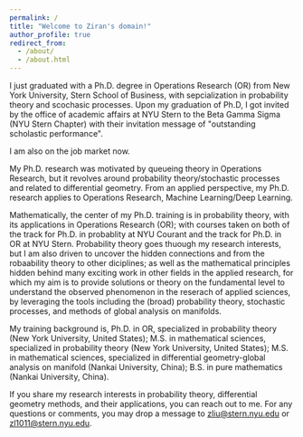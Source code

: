 ```yaml
---
permalink: /
title: "Welcome to Ziran's domain!"
author_profile: true
redirect_from: 
  - /about/
  - /about.html
---
```


I just graduated with a Ph.D. degree in Operations Research (OR) from New York University, Stern School of Business, with sepcialization in probability theory and  scochasic processes. Upon my graduation of Ph.D, I got invited by the office of academic affairs at NYU Stern to the Beta Gamma Sigma (NYU Stern Chapter) with their invitation message of "outstanding scholastic performance".

I am also on the job market now.

My Ph.D. research was motivated by queueing theory in Operations Research, but it revolves around probability theory/stochastic processes and related to differential geometry. From an applied perspective, my  Ph.D. research applies to Operations Research, Machine Learning/Deep Learning. 

Mathematically, the center of my Ph.D. training is in probability theory, with its applications in Operations Research (OR); with courses taken on both of the track for Ph.D. in probablity at NYU Courant and the  track for Ph.D. in OR at NYU Stern. Probability theory goes thuough my research interests, but I am also driven to uncover the hidden connections and from the robaability theory to other diciplines; as well as the mathematical principles hidden behind many exciting work in other fields in the applied research, for which my aim is to provide solutions or theory on the fundamental level to  understand the observed phenomenon in the reserach of applied sciences, by leveraging the tools including the (broad) probability theory, stochastic processes, and methods of global analysis on manifolds.

My training background is, Ph.D. in OR, specialized in probability theory (New York University, United States); M.S. in mathematical sciences, specialized in probability theory (New York University, United States); M.S. in mathematical sciences, specialized in differential geometry-global analysis on manifold (Nankai University, China); B.S. in pure mathematics (Nankai University, China).

If you share my research interests in probability theory, differential geometry methods, and their applications, you can reach out to me. For any questions or comments, you may drop a message to zliu@stern.nyu.edu or zl1011@stern.nyu.edu. 
